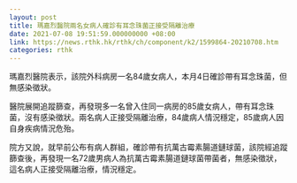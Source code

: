 ```yaml
---
layout: post
title: 瑪嘉烈醫院兩名女病人確診有耳念珠菌正接受隔離治療
date: 2021-07-08 19:51:59.000000000 +08:00
link: https://news.rthk.hk/rthk/ch/component/k2/1599864-20210708.htm
categories: rthk
---
```


瑪嘉烈醫院表示，該院外科病房一名84歲女病人，本月4日確診帶有耳念珠菌，但無感染徵狀。

醫院展開追蹤篩查，再發現多一名曾入住同一病房的85歲女病人，帶有耳念珠菌，沒有感染徵狀。兩名病人正接受隔離治療，84歲病人情況穩定，85歲病人因自身疾病情況危殆。

院方又說，就早前公布有病人群組，確診帶有抗萬古霉素腸道鏈球菌，該院經追蹤篩查後，再發現一名72歲男病人為抗萬古霉素腸道鏈球菌帶菌者，無感染徵狀，這名病人正接受隔離治療，情況穩定。
